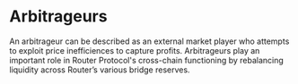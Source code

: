 # Arbitrageurs

An arbitrageur can be described as an external market player who attempts to exploit price inefficiences to capture profits. Arbitrageurs play an important role in Router Protocol's cross-chain functioning by rebalancing liquidity across Router’s various bridge reserves.
